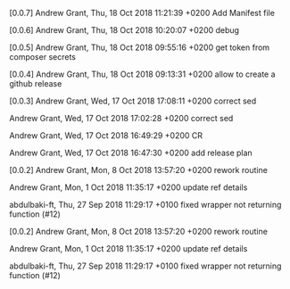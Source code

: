 [0.0.7]
Andrew Grant, Thu, 18 Oct 2018 11:21:39 +0200
    Add Manifest file

[0.0.6]
Andrew Grant, Thu, 18 Oct 2018 10:20:07 +0200
    debug

[0.0.5]
Andrew Grant, Thu, 18 Oct 2018 09:55:16 +0200
    get token from composer secrets

[0.0.4]
Andrew Grant, Thu, 18 Oct 2018 09:13:31 +0200
    allow to create a github release

[0.0.3]
Andrew Grant, Wed, 17 Oct 2018 17:08:11 +0200
    correct sed

Andrew Grant, Wed, 17 Oct 2018 17:02:28 +0200
    correct sed

Andrew Grant, Wed, 17 Oct 2018 16:49:29 +0200
    CR

Andrew Grant, Wed, 17 Oct 2018 16:47:30 +0200
    add release plan

[0.0.2]
Andrew Grant, Mon, 8 Oct 2018 13:57:20 +0200
    rework routine

Andrew Grant, Mon, 1 Oct 2018 11:35:17 +0200
    update ref details

abdulbaki-ft, Thu, 27 Sep 2018 11:29:17 +0100
    fixed wrapper not returning function (#12)

[0.0.2]
Andrew Grant, Mon, 8 Oct 2018 13:57:20 +0200
    rework routine

Andrew Grant, Mon, 1 Oct 2018 11:35:17 +0200
    update ref details

abdulbaki-ft, Thu, 27 Sep 2018 11:29:17 +0100
    fixed wrapper not returning function (#12)

